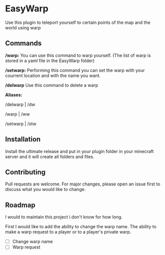 # EasyWarp

Use this plugin to teleport yourself to certain points of the map and the world using warp

## Commands

**/warp:** You can use this command to warp yourself. (The list of warp is stored in a yaml file in the EasyWarp folder)

**/setwarp:** Performing this command you can set the warp with your courrent location and with the name you want. 

**/delwarp** Use this command to delete a warp

**Aliases:**

/delwarp | /dw

/warp | /ww

/setwarp | /stw

## Installation
Install the ultimate release and put in your plugin folder in your minecraft server
and it will create all folders and files.

## Contributing
Pull requests are welcome. For major changes, please open an issue first to discuss what you would like to change.

## Roadmap
I would to maintain this project i don't know for how long.


First I would like to add the ability to change the warp name.
The ability to make a warp request to a player or to a player's private warp.


- [ ] Change warp name
- [ ] Warp request